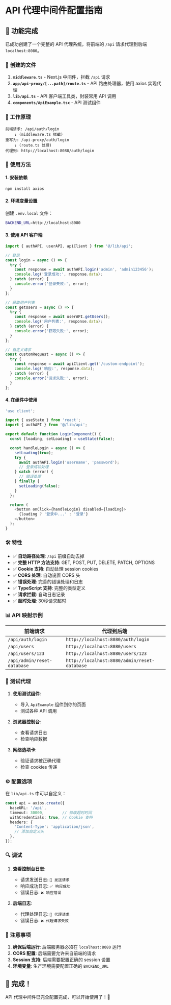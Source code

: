 # API 代理中间件配置指南

## 🎉 功能完成

已成功创建了一个完整的 API 代理系统，将前端的 `/api` 请求代理到后端 `localhost:8080`。

### 📁 创建的文件

1. **`middleware.ts`** - Next.js 中间件，拦截 `/api` 请求
2. **`app/api-proxy/[...path]/route.ts`** - API 路由处理器，使用 axios 实现代理
3. **`lib/api.ts`** - API 客户端工具类，封装常用 API 调用
4. **`components/ApiExample.tsx`** - API 测试组件

### 🔧 工作原理

```
前端请求: /api/auth/login
    ↓ (middleware.ts 拦截)
重写为: /api-proxy/auth/login  
    ↓ (route.ts 处理)
代理到: http://localhost:8080/auth/login
```

### 🚀 使用方法

#### 1. 安装依赖
```bash
npm install axios
```

#### 2. 环境变量设置
创建 `.env.local` 文件：
```bash
BACKEND_URL=http://localhost:8080
```

#### 3. 使用 API 客户端
```typescript
import { authAPI, userAPI, apiClient } from '@/lib/api';

// 登录
const login = async () => {
  try {
    const response = await authAPI.login('admin', 'admin123456');
    console.log('登录成功:', response.data);
  } catch (error) {
    console.error('登录失败:', error);
  }
};

// 获取用户列表
const getUsers = async () => {
  try {
    const response = await userAPI.getUsers();
    console.log('用户列表:', response.data);
  } catch (error) {
    console.error('获取失败:', error);
  }
};

// 自定义请求
const customRequest = async () => {
  try {
    const response = await apiClient.get('/custom-endpoint');
    console.log('响应:', response.data);
  } catch (error) {
    console.error('请求失败:', error);
  }
};
```

#### 4. 在组件中使用
```typescript
'use client';

import { useState } from 'react';
import { authAPI } from '@/lib/api';

export default function LoginComponent() {
  const [loading, setLoading] = useState(false);

  const handleLogin = async () => {
    setLoading(true);
    try {
      await authAPI.login('username', 'password');
      // 登录成功处理
    } catch (error) {
      // 错误处理
    } finally {
      setLoading(false);
    }
  };

  return (
    <button onClick={handleLogin} disabled={loading}>
      {loading ? '登录中...' : '登录'}
    </button>
  );
}
```

### 🛠️ 特性

- ✅ **自动路径处理**: `/api` 前缀自动去掉
- ✅ **完整 HTTP 方法支持**: GET, POST, PUT, DELETE, PATCH, OPTIONS
- ✅ **Cookie 支持**: 自动处理 session cookies
- ✅ **CORS 处理**: 自动设置 CORS 头
- ✅ **错误处理**: 完善的错误处理和日志
- ✅ **TypeScript 支持**: 完整的类型定义
- ✅ **请求拦截**: 自动日志记录
- ✅ **超时处理**: 30秒请求超时

### 📊 API 映射示例

| 前端请求 | 代理到后端 |
|---------|-----------|
| `/api/auth/login` | `http://localhost:8080/auth/login` |
| `/api/users` | `http://localhost:8080/users` |
| `/api/users/123` | `http://localhost:8080/users/123` |
| `/api/admin/reset-database` | `http://localhost:8080/admin/reset-database` |

### 🧪 测试代理

1. **使用测试组件**:
   - 导入 `ApiExample` 组件到你的页面
   - 测试各种 API 调用

2. **浏览器控制台**:
   - 查看请求日志
   - 检查响应数据

3. **网络选项卡**:
   - 验证请求被正确代理
   - 检查 cookies 传递

### ⚙️ 配置选项

在 `lib/api.ts` 中可以自定义：

```typescript
const api = axios.create({
  baseURL: '/api',
  timeout: 30000,        // 修改超时时间
  withCredentials: true, // Cookie 支持
  headers: {
    'Content-Type': 'application/json',
    // 添加自定义头
  },
});
```

### 🔍 调试

1. **查看控制台日志**:
   - 请求发送日志: `🚀 发送请求`
   - 响应成功日志: `✅ 响应成功`
   - 错误日志: `❌ 响应错误`

2. **后端日志**:
   - 代理处理日志: `🔄 代理请求`
   - 错误日志: `❌ 代理请求失败`

### 🚨 注意事项

1. **确保后端运行**: 后端服务器必须在 `localhost:8080` 运行
2. **CORS 配置**: 后端需要允许来自前端的请求
3. **Session 支持**: 后端需要配置正确的 session 设置
4. **环境变量**: 生产环境需要配置正确的 `BACKEND_URL`

## 🎯 完成！

API 代理中间件已完全配置完成，可以开始使用了！🚀
